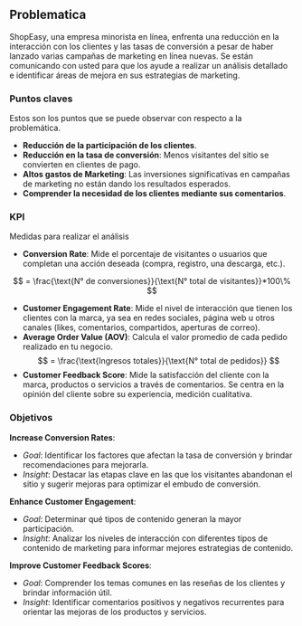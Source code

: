## Problematica

ShopEasy, una empresa minorista en línea, enfrenta una reducción en la interacción con los clientes y las tasas de conversión a pesar de haber lanzado varias campañas de marketing en línea nuevas. Se están comunicando con usted para que los ayude a realizar un análisis detallado e identificar áreas de mejora en sus estrategias de marketing.

### Puntos claves
Estos son los puntos que se puede observar con respecto a la problemática. 

* **Reducción de la participación de los clientes**.
* **Reducción en la tasa de conversión**: Menos visitantes del sitio se convierten en clientes  de pago.
* **Altos gastos de Marketing**: Las inversiones significativas en campañas de marketing no están dando los resultados esperados.
* **Comprender la necesidad de los clientes mediante sus comentarios**.

### KPI
Medidas para realizar el análisis
* **Conversion Rate**: Mide el porcentaje de visitantes o usuarios que completan una acción deseada (compra, registro, una descarga, etc.).

$$
= \frac{\text{N° de conversiones}}{\text{N° total de visitantes}}*100\%
$$

* **Customer Engagement Rate**: Mide el nivel de interacción que tienen los clientes con la marca, ya sea en redes sociales, página web u otros canales (likes, comentarios, compartidos, aperturas de correo).
* **Average Order Value (AOV)**: Calcula el valor promedio de cada pedido realizado en tu negocio.
$$
= \frac{\text{Ingresos totales}}{\text{N° total de pedidos}}
$$
* **Customer Feedback Score**: Mide la satisfacción del cliente con la marca, productos o servicios a través de comentarios. Se centra en la opinión del cliente sobre su experiencia, medición cualitativa.

### Objetivos

**Increase Conversion Rates**:

* *Goal*: Identificar los factores que afectan la tasa de conversión y brindar recomendaciones para mejorarla.
* *Insight*: Destacar las etapas clave en las que los visitantes abandonan el sitio y sugerir mejoras para optimizar el embudo de conversión.

**Enhance Customer Engagement**:

* *Goal*: Determinar qué tipos de contenido generan la mayor participación. 
* *Insight*: Analizar los niveles de interacción con diferentes tipos de contenido de marketing para informar mejores estrategias de contenido.

**Improve Customer Feedback Scores**:

* *Goal*: Comprender los temas comunes en las reseñas de los clientes y brindar información útil.
* *Insight*: Identificar comentarios positivos y negativos recurrentes para orientar las mejoras de los productos y servicios.
